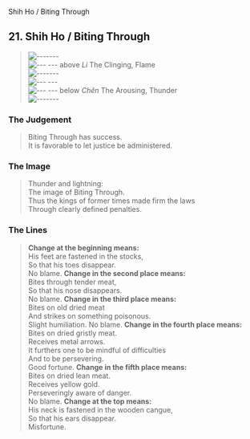 Shih Ho / Biting Through
## 21. Shih Ho / Biting Through
> ![-------](../images/yangU.gif)   
> ![--- ---](../images/yinU.gif) above _Li_ The Clinging, Flame  
> ![-------](../images/yangU.gif)   
> ![--- ---](../images/yinU.gif)   
> ![--- ---](../images/yinU.gif) below _Chên_ The Arousing, Thunder  
> ![-------](../images/yangU.gif)
### The Judgement
> Biting Through has success.  
 It is favorable to let justice be administered.
### The Image
> Thunder and lightning:  
 The image of Biting Through.  
 Thus the kings of former times made firm the laws  
 Through clearly defined penalties.
### The Lines

 > **Change at the beginning means:**  
 His feet are fastened in the stocks,  
 So that his toes disappear.  
 No blame.
 > **Change in the second place means:**  
 Bites through tender meat,  
 So that his nose disappears.  
 No blame.
 > **Change in the third place means:**  
 Bites on old dried meat  
 And strikes on something poisonous.  
 Slight humiliation. No blame.
 > **Change in the fourth place means:**  
 Bites on dried gristly meat.  
 Receives metal arrows.  
 It furthers one to be mindful of difficulties  
 And to be persevering.  
 Good fortune.
 > **Change in the fifth place means:**  
 Bites on dried lean meat.  
 Receives yellow gold.  
 Perseveringly aware of danger.  
 No blame.
 > **Change at the top means:**  
 His neck is fastened in the wooden cangue,  
 So that his ears disappear.  
 Misfortune.



